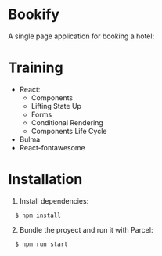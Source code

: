 # Bookify

A single page application for booking a hotel:

# Training

- React:
  - Components
  - Lifting State Up
  - Forms
  - Conditional Rendering
  - Components Life Cycle
- Bulma
- React-fontawesome

# Installation

1. Install dependencies:

```
  $ npm install
```

2. Bundle the proyect and run it with Parcel:

```
  $ npm run start
```
